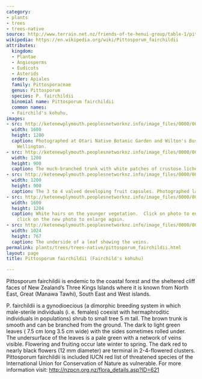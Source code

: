 ```yaml
---
category:
- plants
- trees
- trees-native
source: http://www.terrain.net.nz/friends-of-te-henui-group/table-1/pittosporum-fairchildii-fairchild-s-kohuhu.html
wikipedia: https://en.wikipedia.org/wiki/Pittosporum_fairchildii
attributes:
  kingdom:
  - Plantae
  - Angiosperms
  - Eudicots
  - Asterids
  order: Apiales
  family: Pittosporaceae
  genus: Pittosporum
  species: P. fairchildii
  binomial name: Pittosporum fairchildii
  common names:
  - Fairchild's kohuhu,
images:
- src: http://ketenewplymouth.peoplesnetworknz.info/image_files/0000/0003/6334/Pittosporum_fairchildii__Fairchild_s_kohuhu_.JPG
  width: 1600
  height: 1200
  caption: Photographed at Otari Native Botanic Garden and Wilton's Bush Reserve.
    Wellington.   
- src: http://ketenewplymouth.peoplesnetworknz.info/image_files/0000/0003/6354/Pittosporum_fairchildii__Fairchild_s_kohuhu___4_.JPG
  width: 1200
  height: 900
  caption: The much-branched trunk with white patches of crustose lichens.
- src: http://ketenewplymouth.peoplesnetworknz.info/image_files/0000/0003/6349/Pittosporum_fairchildii__Fairchild_s_kohuhu___3_.JPG
  width: 1200
  height: 900
  caption: The 3 to 4 valved developing fruit capsules. Photographed late March.
- src: http://ketenewplymouth.peoplesnetworknz.info/image_files/0000/0003/6359/Pittosporum_fairchildii__Fairchild_s_kohuhu_.JPG
  width: 1600
  height: 1204
  caption: White hairs on the younger vegetation.  Click on photo to enlarge then
    click on the new photo to enlarge again.
- src: http://ketenewplymouth.peoplesnetworknz.info/image_files/0000/0003/6344/Pittosporum_fairchildii__Fairchild_s_kohuhu___2_.JPG
  width: 1024
  height: 767
  caption: The underside of a leaf showing the veins.
permalink: plants/trees/trees-native/pittosporum_fairchildii.html
layout: page
title: Pittosporum fairchildii (Fairchild's kohuhu)

---
```

Pittosporum fairchildii is endemic to the coastal forest and the sheltered cliff faces of New Zealand’s Three Kings Islands where it is known from North East, Great (Manawa Tawhi), South East and West islands.

P. fairchildii is a gynodioecious (a dimorphic breeding system in which male-sterile individuals (i. e. females) coexist with hermaphroditic individuals in populations) shrub to small tree 5 m tall. The brown trunk is smooth and can be branched from the ground. 
The dark to light green leaves ( 7.5 cm long 3.5 cm wide) with the sides sometimes rolled under. The undersurface of the leaves is a pale green with a network of veins visible. 
Flowering and fruiting occur late winter to spring. The dark red to nearly black flowers (12 mm diameter) are terminal in 2-4-flowered clusters. 
Pittosporum fairchildii is included IUCN red list of threatened species of the International Union for Conservation of Nature as vulnerable. 
For more information visit: <a href="http://nzpcn.org.nz/flora_details.asp?ID=621">http://nzpcn.org.nz/flora_details.asp?ID=621</a>
